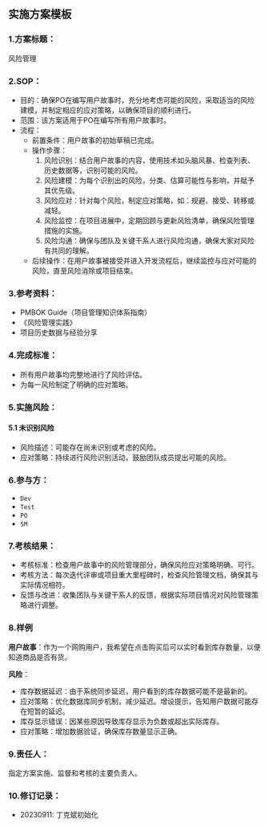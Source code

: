 ## 实施方案模板

### 1.方案标题：

风险管理

### 2.SOP：

* 目的：确保PO在编写用户故事时，充分地考虑可能的风险，采取适当的风险建模，并制定相应的应对策略，以确保项目的顺利进行。
* 范围：该方案适用于PO在编写所有用户故事时。
* 流程：
	* 前置条件：用户故事的初始草稿已完成。
	* 操作步骤：
		1. 风险识别：结合用户故事的内容，使用技术如头脑风暴、检查列表、历史数据等，识别可能的风险。
		2. 风险建模：为每个识别出的风险，分类、估算可能性与影响，并赋予其优先级。
		3. 风险应对：针对每个风险，制定应对策略，如：规避、接受、转移或减轻。
		4. 风险监控：在项目进展中，定期回顾与更新风险清单，确保风险管理措施的实施。
		5. 风险沟通：确保与团队及关键干系人进行风险沟通，确保大家对风险有共同的理解。
	* 后续操作：在用户故事被接受并进入开发流程后，继续监控与应对可能的风险，直至风险消除或项目结束。

### 3.参考资料：

* PMBOK Guide（项目管理知识体系指南）
* 《风险管理实践》
* 项目历史数据与经验分享

### 4.完成标准：

* 所有用户故事均完整地进行了风险评估。
* 为每一风险制定了明确的应对策略。

### 5.实施风险：

#### 5.1 未识别风险

* 风险描述：可能存在尚未识别或考虑的风险。
* 应对策略：持续进行风险识别活动，鼓励团队成员提出可能的风险。

### 6.参与方：

* `Dev`
* `Test`
* `PO`
* `SM`

### 7.考核结果：

* 考核标准：检查用户故事中的风险管理部分，确保风险应对策略明确、可行。
* 考核方法：每次迭代评审或项目重大里程碑时，检查风险管理文档，确保其与实际情况相符。
* 反馈与改进：收集团队与关键干系人的反馈，根据实际项目情况对风险管理策略进行调整。

### 8.样例

**用户故事**：作为一个网购用户，我希望在点击购买后可以实时看到库存数量，以便知道商品是否有货。

**风险**：

* 库存数据延迟：由于系统同步延迟，用户看到的库存数据可能不是最新的。
* 应对策略：优化数据库同步机制，减少延迟。增设提示，告知用户数据可能存在短暂的延迟。
* 库存显示错误：因某些原因导致库存显示为负数或超出实际库存。
* 应对策略：增加数据验证，确保库存数量显示正确。

### 9.责任人：

指定方案实施、监督和考核的主要负责人。

### 10.修订记录：

* 20230911: 丁克斌初始化